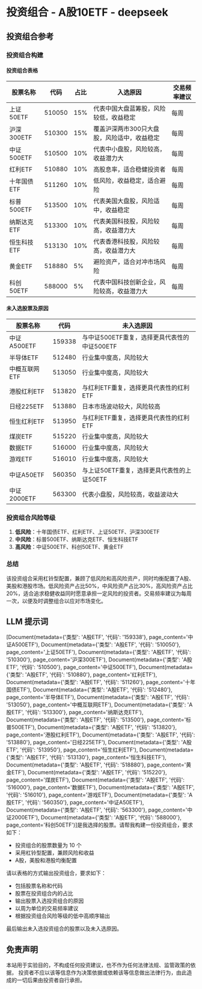 # 投资组合 - A股10ETF - deepseek

## 投资组合参考

### 投资组合构建

#### 投资组合表格

| 股票名称       | 代码     | 占比   | 入选原因                                                                 | 交易频率建议 |
|----------------|----------|--------|--------------------------------------------------------------------------|--------------|
| 上证50ETF      | 510050   | 15%    | 代表中国大盘蓝筹股，风险较低，收益稳定                                   | 每周         |
| 沪深300ETF     | 510300   | 15%    | 覆盖沪深两市300只大盘股，风险适中，收益稳定                             | 每周         |
| 中证500ETF     | 510500   | 10%    | 代表中小盘股，风险较高，收益潜力大                                       | 每周         |
| 红利ETF        | 510880   | 10%    | 高股息率，适合稳健投资者                                                 | 每周         |
| 十年国债ETF    | 511260   | 10%    | 低风险，收益稳定，适合避险                                               | 每周         |
| 标普500ETF     | 513500   | 10%    | 代表美国大盘股，风险适中，收益稳定                                       | 每周         |
| 纳斯达克ETF    | 513300   | 10%    | 代表美国科技股，风险较高，收益潜力大                                     | 每周         |
| 恒生科技ETF    | 513130   | 10%    | 代表香港科技股，风险较高，收益潜力大                                     | 每周         |
| 黄金ETF        | 518880   | 5%     | 避险资产，适合对冲市场风险                                               | 每周         |
| 科创50ETF      | 588000   | 5%     | 代表中国科技创新企业，风险较高，收益潜力大                               | 每周         |

#### 未入选股票及原因

| 股票名称       | 代码     | 未入选原因                                                                 |
|----------------|----------|----------------------------------------------------------------------------|
| 中证A500ETF    | 159338   | 与中证500ETF重复，选择更具代表性的中证500ETF                              |
| 半导体ETF      | 512480   | 行业集中度高，风险较大                                                     |
| 中概互联网ETF  | 513050   | 行业集中度高，风险较大                                                     |
| 港股红利ETF    | 513820   | 与红利ETF重复，选择更具代表性的红利ETF                                    |
| 日经225ETF     | 513880   | 日本市场波动较大，风险较高                                                 |
| 恒生红利ETF    | 513950   | 与红利ETF重复，选择更具代表性的红利ETF                                    |
| 煤炭ETF        | 515220   | 行业集中度高，风险较大                                                     |
| 数据ETF        | 516000   | 行业集中度高，风险较大                                                     |
| 游戏ETF        | 516010   | 行业集中度高，风险较大                                                     |
| 中证A50ETF     | 560350   | 与上证50ETF重复，选择更具代表性的上证50ETF                                |
| 中证2000ETF    | 563300   | 代表小盘股，风险较高，收益波动大                                           |

### 投资组合风险等级

1. **低风险**：十年国债ETF、红利ETF、上证50ETF、沪深300ETF
2. **中风险**：标普500ETF、纳斯达克ETF、恒生科技ETF
3. **高风险**：中证500ETF、科创50ETF、黄金ETF

### 总结

该投资组合采用杠铃型配置，兼顾了低风险和高风险资产，同时均衡配置了A股、美股和港股市场。低风险资产占比50%，中风险资产占比30%，高风险资产占比20%，适合追求稳健收益同时愿意承担一定风险的投资者。交易频率建议为每周一次，以便及时调整组合以应对市场变化。

## LLM 提示词

[Document(metadata={'类型': 'A股ETF', '代码': '159338'}, page_content='中证A500ETF'), Document(metadata={'类型': 'A股ETF', '代码': '510050'}, page_content='上证50ETF'), Document(metadata={'类型': 'A股ETF', '代码': '510300'}, page_content='沪深300ETF'), Document(metadata={'类型': 'A股ETF', '代码': '510500'}, page_content='中证500ETF'), Document(metadata={'类型': 'A股ETF', '代码': '510880'}, page_content='红利ETF'), Document(metadata={'类型': 'A股ETF', '代码': '511260'}, page_content='十年国债ETF'), Document(metadata={'类型': 'A股ETF', '代码': '512480'}, page_content='半导体ETF'), Document(metadata={'类型': 'A股ETF', '代码': '513050'}, page_content='中概互联网ETF'), Document(metadata={'类型': 'A股ETF', '代码': '513300'}, page_content='纳斯达克ETF'), Document(metadata={'类型': 'A股ETF', '代码': '513500'}, page_content='标普500ETF'), Document(metadata={'类型': 'A股ETF', '代码': '513820'}, page_content='港股红利ETF'), Document(metadata={'类型': 'A股ETF', '代码': '513880'}, page_content='日经225ETF'), Document(metadata={'类型': 'A股ETF', '代码': '513950'}, page_content='恒生红利ETF'), Document(metadata={'类型': 'A股ETF', '代码': '513130'}, page_content='恒生科技ETF'), Document(metadata={'类型': 'A股ETF', '代码': '518880'}, page_content='黄金ETF'), Document(metadata={'类型': 'A股ETF', '代码': '515220'}, page_content='煤炭ETF'), Document(metadata={'类型': 'A股ETF', '代码': '516000'}, page_content='数据ETF'), Document(metadata={'类型': 'A股ETF', '代码': '516010'}, page_content='游戏ETF'), Document(metadata={'类型': 'A股ETF', '代码': '560350'}, page_content='中证A50ETF'), Document(metadata={'类型': 'A股ETF', '代码': '563300'}, page_content='中证2000ETF'), Document(metadata={'类型': 'A股ETF', '代码': '588000'}, page_content='科创50ETF')]是我选择的股票。请帮我构建一份投资组合，要求如下：

- 投资组合的股票数量为 10 个
- 采用杠铃型配置，兼顾风险和收益
- A股，美股和港股均衡配置

请以表格的方式输出投资组合，要求如下：

- 包括股票名称和代码
- 股票在投资组合内的占比
- 输出股票入选投资组合的原因
- 以周为单位的交易频率建议
- 根据投资组合风险等级的低中高顺序输出

最后输出未入选投资组合的股票以及未入选原因。


## 免责声明

本站用于实验目的，不构成任何投资建议，也不作为任何法律法规、监管政策的依据，    投资者不应以该等信息作为决策依据或依赖该等信息做出法律行为，由此造成的一切后果由投资者自行承担。
